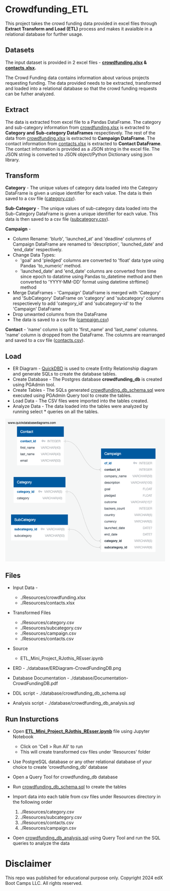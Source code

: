 # Crowdfunding_ETL

This project takes the crowd funding data provided in excel files through **Extract Transform and Load (ETL)** process and makes it avaialble in a relational database for further usage. 

## Datasets

The input dataset is provided in 2 excel files - **[crowdfunding.xlsx](./Resources/crowdfunding.xlsx) & [contacts.xlsx](./Resources/contacts.xlsx).**

The Crowd Funding data contains information about various projects requesting funding. The data provided needs to be extracted, transformed and loaded into a relational database so that the crowd funding requests can be futher analyzed. 

## Extract

The data is extracted from excel file to a Pandas DataFrame.
The category and sub-category information from [crowdfunding.xlsx](./Resources/crowdfunding.xlsx) is extracted to **Category and Sub-category DataFrames** respectievely.
The rest of the data from [crowdfunding.xlsx](./Resources/crowdfunding.xlsx) is extracted to **Campaign DataFrame**.
The contact information from [contacts.xlsx](./Resources/contacts.xlsx) is extracted to **Contact DataFrame**. The contact information is provided as a JSON string in the excel file. The JSON string is converted to JSON object/Python Dictionary using json library.  


## Transform

**Category** - The unique values of category data loaded into the Category DataFrame is given a unique identifier for each value. The data is then saved to a csv file ([category.csv](./Resources/category.csv)). 

**Sub-Category** - The unique values of sub-category data loaded into the Sub-Category DataFrame is given a unique identifier for each value. This data is then saved to a csv file ([subcategory.csv](./Resources/subcategory.csv)).

**Campaign** - 
  * Column Rename: 'blurb', 'launched_at' and 'deadline' columnns of Campaign DataFrame are renamed to 'description', 'launched_date' and 'end_date' respectively.
  * Change Data Types:
    - 'goal' and 'pledged' columns are converted to 'float' data type using Pandas 'to_numeric' method.
    - 'launched_date' and 'end_date' columns are converted from time since epoch to datatime using Pandas to_datetime method and then converted to 'YYYY-MM-DD' format using datetime strftime() method
  * Merge DataFrames - 'Campaign' DataFrame is merged with 'Category' and 'SubCategory' DataFrame on 'category' and 'subcategory' columns respectievely to add 'category_id' and 'subcategory-id' to the 'Campaign' DataFrame
  * Drop unwanted columns from the DataFrame
  * The data is saved to a csv file ([campaign.csv](./Resources/campaign.csv))

**Contact** - 'name' column is split to 'first_name' and 'last_name' columns. 'name' column is dropped from the DataFrame. The columns are rearranged and saved to a csv file ([contacts.csv](./Resources/contacts.csv)).  
  
## Load
  * ER Diagram - [QuickDBD](https://www.quickdatabasediagrams.com/) is used to create Entity Relationship diagram and generate SQLs to create the database tables.
  * Create Database - The Postgres database **crowdfunding_db** is created using PGAdmin tool.
  * Create Tables - The SQLs generated [crowdfunding_db_schema.sql]( ./database/crowdfunding_db_schema.sql) were executed using PGAdmin Query tool to create the tables.
  * Load Data - The CSV files were imported into the tables created.
  * Analyze Data - The data loaded into the tables were analyzed by running select * queries on all the tables.

![Image Info](./database/ERDiagram-CrowdFundingDB.png)

## Files

* Input Data -
   - ./Resources/crowdfunding.xlsx
   - ./Resources/contacts.xlsx

* Transformed Files
  - ./Resources/category.csv
  - ./Resources/subcategory.csv
  - ./Resources/campaign.csv
  - ./Resources/contacts.csv

* Source
  - ETL_Mini_Project_RJothis_REsser.ipynb 

* ERD - ./database/ERDiagram-CrowdFundingDB.png

* Database Documentation - ./database/Documentation-CrowdFundingDB.pdf

* DDL script - ./database/crowdfunding_db_schema.sql

* Analysis script - ./database/crowdfunding_db_analysis.sql
 

## Run Insturctions

* Open [**ETL_Mini_Project_RJothis_REsser.ipynb**](./ETL_Mini_Project_RJothis_REsser.ipynb) file using Jupyter Notebook
  - Click on 'Cell > Run All' to run
  - This will create transformed csv files under 'Resources' folder

* Use PostgreSQL database or any other relational database of your choice to create 'crowdfunding_db' database

* Open a Query Tool for crowdfunding_db database

* Run [crowdfunding_db_schema.sql](database/crowdfunding_db_schema.sql) to create the tables

* Import data into each table from csv files under Resources directory in the following order
  1. ./Resources/category.csv
  2. ./Resources/subcategory.csv
  3. ./Resources/contacts.csv
  4. ./Resources/campaign.csv

* Open [crowdfunding_db_analysis.sql](./database/crowdfunding_db_analysis.sql) using Query Tool and run the SQL queries to analyze the data
    
# Disclaimer
This repo was published for educational purpose only. Copyright 2024 edX Boot Camps LLC. All rights reserved.


